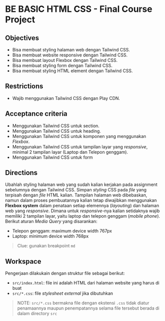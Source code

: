 # BE BASIC HTML CSS - Final Course Project

## Objectives

* Bisa membuat styling halaman web dengan Tailwind CSS.
* Bisa membuat website responsive dengan Tailwind CSS.
* Bisa membuat layout Flexbox dengan Tailwind CSS.
* Bisa membuat styling form dengan Tailwind CSS.
* Bisa membuat styling HTML element dengan Tailwind CSS.

## Restrictions

* Wajib menggunakan Tailwind CSS dengan Play CDN.

## Acceptance criteria

* Menggunakan Tailwind CSS untuk section.
* Menggunakan Tailwind CSS untuk heading.
* Menggunakan Tailwind CSS untuk komponen yang menggunakan _Flexbox_.
* Menggunakan Tailwind CSS untuk tampilan layar yang _responsive_, minimal 2 tampilan layar  (Laptop dan Telepon genggam).
* Menggunakan Tailwind CSS untuk form

## Directions

Ubahlah styling halaman web yang sudah kalian kerjakan pada assignment sebelumnya dengan Tailwind CSS. Simpan _styling_ CSS pada _file_ yang terpisah dengan _file_ HTML kalian. Tampilan halaman web dibebaskan, namun dalam proses pembuatannya kalian tetap diwajibkan menggunakan **Flexbox system** dalam penataan setiap elemennya (_layouting_) dan halaman web yang _responsive_. Dimana untuk _responsive_-nya kalian setidaknya wajib memiliki 2 tampilan layar, yaitu laptop dan telepon genggam (_mobile phone_). Berikut aturan _Media Query_ yang disarankan:

* Telepon genggam: maximum device width 767px
* Laptop: minimum device width 768px

> Clue: gunakan breakpoint `md`

## Workspace

Pengerjaan dilakukain dengan struktur file sebagai berikut:

* `src/index.html`:  file ini adalah HTML dari halaman website yang harus di buat
* `src/*.css`: file _stylesheet external_ jika dibutuhkan

> NOTE: `src/*.css` bermakna file dengan ekstensi `.css` tidak diatur penamaannya maupun penempatannya selama file tersebut berada di dalam directory `src`
